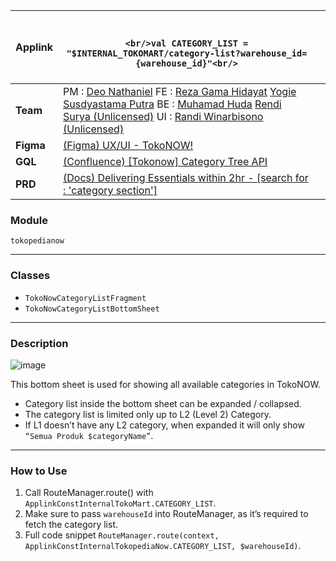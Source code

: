 <!--left header table-->
| **Applink** | <br/><br/>```<br/>val CATEGORY_LIST = "$INTERNAL_TOKOMART/category-list?warehouse_id={warehouse_id}"<br/>```<br/><br/> |  |
| --- | --- | --- |
| **Team** | PM : [Deo Nathaniel](https://tokopedia.atlassian.net/wiki/people/5c6be6f577edd55f716a2258?ref=confluence) FE : [Reza Gama Hidayat](https://tokopedia.atlassian.net/wiki/people/5def15952702bc0ec7e775c5?ref=confluence) [Yogie Susdyastama Putra](https://tokopedia.atlassian.net/wiki/people/5c6bf2e6f1a05835f933bf30?ref=confluence) BE : [Muhamad Huda](https://tokopedia.atlassian.net/wiki/people/5c131b12128c7106f576c8a4?ref=confluence) [Rendi Surya (Unlicensed)](https://tokopedia.atlassian.net/wiki/people/5e3a5e4be697e80e5b41814e?ref=confluence) UI : [Randi Winarbisono (Unlicensed)](https://tokopedia.atlassian.net/wiki/people/5d11964df46aa30c271c7d40?ref=confluence)  |  |
| **Figma** | [(Figma) UX/UI - TokoNOW!](https://www.figma.com/file/ywlnYgKxnz7AYYtPDhTs9T/UX%2FUI---TokoNOW!-%5BPilot-Release---July%5D?node-id=3441%3A13051)  |  |
| **GQL** | [(Confluence) [Tokonow] Category Tree API](/wiki/spaces/TokoNow/pages/1452802766/GQL+Category+Tree+API)  |  |
| **PRD** | [(Docs) Delivering Essentials within 2hr - [search for : 'category section']](https://docs.google.com/document/d/1pWsEA_85v9vZWmfxXo5DC0xsb7QWDu_cTNjMMQpnFsk/edit#)  |  |

### **Module**

`tokopedianow`



---

### **Classes**

- `TokoNowCategoryListFragment`
- `TokoNowCategoryListBottomSheet`



---

### **Description**

![image](https://docs-android.tokopedia.net/images/docs/tokopedianow/tokopedia_now_category_bottom_sheet.png)

This bottom sheet is used for showing all available categories in TokoNOW.

- Category list inside the bottom sheet can be expanded / collapsed.
- The category list is limited only up to L2 (Level 2) Category.
- If L1 doesn’t have any L2 category, when expanded it will only show `“Semua Produk $categoryName”`.



---

### **How to Use**

1. Call RouteManager.route() with `ApplinkConstInternalTokoMart.CATEGORY_LIST`.
2. Make sure to pass `warehouseId` into RouteManager, as it’s required to fetch the category list.
3. Full code snippet `RouteManager.route(context, ApplinkConstInternalTokopediaNow.CATEGORY_LIST, $warehouseId)`.

